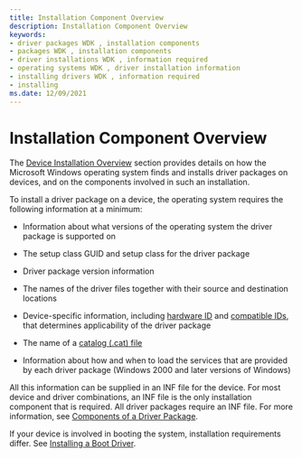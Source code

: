 ```yaml
---
title: Installation Component Overview
description: Installation Component Overview
keywords:
- driver packages WDK , installation components
- packages WDK , installation components
- driver installations WDK , information required
- operating systems WDK , driver installation information
- installing drivers WDK , information required
- installing
ms.date: 12/09/2021
---
```


# Installation Component Overview

The [Device Installation Overview](overview-of-device-and-driver-installation.md) section provides details on how the Microsoft Windows operating system finds and installs driver packages on devices, and on the components involved in such an installation.

To install a driver package on a device, the operating system requires the following information at a minimum:

-   Information about what versions of the operating system the driver package is supported on

-   The setup class GUID and setup class for the driver package

-   Driver package version information

-   The names of the driver files together with their source and destination locations

-   Device-specific information, including [hardware ID](hardware-ids.md) and [compatible IDs](compatible-ids.md), that determines applicability of the driver package

-   The name of a [catalog (.cat) file](catalog-files.md)

-   Information about how and when to load the services that are provided by each driver package (Windows 2000 and later versions of Windows)

All this information can be supplied in an INF file for the device. For most device and driver combinations, an INF file is the only installation component that is required. All driver packages require an INF file. For more information, see [Components of a Driver Package](components-of-a-driver-package.md).

If your device is involved in booting the system, installation requirements differ. See [Installing a Boot Driver](installing-a-boot-start-driver.md).

 

 





